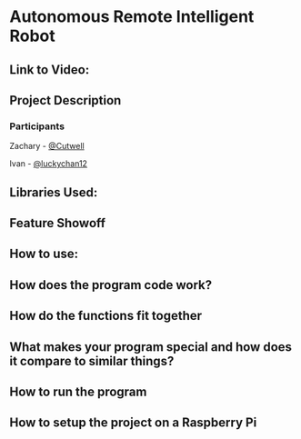# Autonomous Remote Intelligent Robot
## Link to Video:

## Project Description 

### Participants
Zachary - [@Cutwell](https://github.com/Cutwell)

Ivan - [@luckychan12](https://github.com/luckychan12)

## Libraries Used:

## Feature Showoff

## How to use:

## How does the program code work?

## How do the functions fit together

## What makes your program special and how does it compare to similar things?

## How to run the program

## How to setup the project on a Raspberry Pi 
